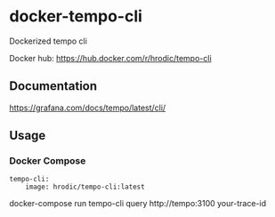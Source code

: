 # docker-tempo-cli
Dockerized tempo cli

Docker hub: https://hub.docker.com/r/hrodic/tempo-cli

## Documentation
https://grafana.com/docs/tempo/latest/cli/

## Usage

### Docker Compose
```
tempo-cli:
    image: hrodic/tempo-cli:latest
```

docker-compose run tempo-cli query http://tempo:3100 your-trace-id

